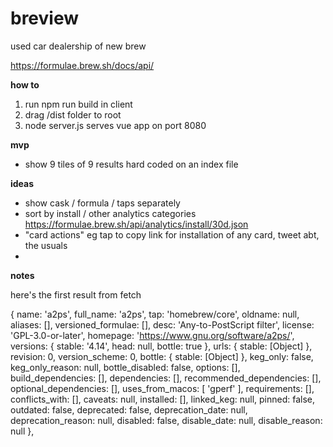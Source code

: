 # breview

used car dealership of new brew 

https://formulae.brew.sh/docs/api/

**how to**

1. run npm run build in client
2. drag /dist folder to root 
3. node server.js serves vue app on port 8080

**mvp**

- show 9 tiles of 9 results hard coded on an index file

**ideas**

- show cask / formula / taps separately
- sort by install / other analytics categories https://formulae.brew.sh/api/analytics/install/30d.json
- "card actions" eg tap to copy link for installation of any card, tweet abt, the usuals
- 

**notes**

here's the first result from fetch

{
    name: 'a2ps',
    full_name: 'a2ps',
    tap: 'homebrew/core',
    oldname: null,
    aliases: [],
    versioned_formulae: [],
    desc: 'Any-to-PostScript filter',
    license: 'GPL-3.0-or-later',
    homepage: 'https://www.gnu.org/software/a2ps/',
    versions: { stable: '4.14', head: null, bottle: true },
    urls: { stable: [Object] },
    revision: 0,
    version_scheme: 0,
    bottle: { stable: [Object] },
    keg_only: false,
    keg_only_reason: null,
    bottle_disabled: false,
    options: [],
    build_dependencies: [],
    dependencies: [],
    recommended_dependencies: [],
    optional_dependencies: [],
    uses_from_macos: [ 'gperf' ],
    requirements: [],
    conflicts_with: [],
    caveats: null,
    installed: [],
    linked_keg: null,
    pinned: false,
    outdated: false,
    deprecated: false,
    deprecation_date: null,
    deprecation_reason: null,
    disabled: false,
    disable_date: null,
    disable_reason: null
  },
